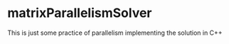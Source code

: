 # matrixParallelismSolver
This is just some practice of parallelism implementing the solution in C++
